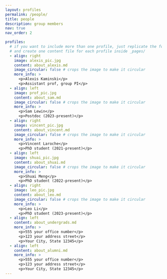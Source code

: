 ```yaml
---
layout: profiles
permalink: /people/
title: people
description: group members
nav: true
nav_order: 2

profiles:
  # if you want to include more than one profile, just replicate the following block
  # and create one content file for each profile inside _pages/
  - align: right
    image: alexis_pic.jpg
    content: about_alexis.md
    image_circular: false # crops the image to make it circular
    more_info: >
      <p>Alexis Kaminski</p>
      <p>Assistant prof, group PI</p>
  - align: left
    image: prof_pic.jpg
    content: about_sam.md
    image_circular: false # crops the image to make it circular
    more_info: >
      <p>Sam Lewin</p>
      <p>Postdoc (2023-present)</p>
  - align: right
    image: vincent_pic.jpg
    content: about_vincent.md
    image_circular: false # crops the image to make it circular
    more_info: >
      <p>Vincent Laroche</p>
      <p>PhD student (2021-present)</p>
  - align: left
    image: shuai_pic.jpg
    content: about_shuai.md
    image_circular: false # crops the image to make it circular
    more_info: >
      <p>Shuai Meng</p>
      <p>PhD student (2022-present)</p>
  - align: right
    image: leo_pic.jpg
    content: about_leo.md
    image_circular: false # crops the image to make it circular
    more_info: >
      <p>Leo Li</p>
      <p>PhD student (2023-present)</p>
  - align: left
    content: about_undergrads.md
    more_info: >
      <p>555 your office number</p>
      <p>123 your address street</p>
      <p>Your City, State 12345</p>
  - align: left
    content: about_alumni.md
    more_info: >
      <p>555 your office number</p>
      <p>123 your address street</p>
      <p>Your City, State 12345</p>
---
```

